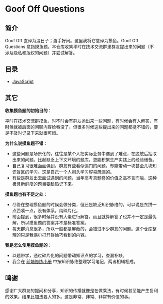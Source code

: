 # Goof Off Questions

## 简介

Goof Off 直译为混日子；游手好闲。这里我将它意译为摸鱼。Goof Off Questions 意指摸鱼题。本仓库收集平时在技术交流群里群友提出来的问题（不涉及隐私和版权的问题）并尝试解答。

## 目录

- [JavaScript](JavaScript.md)

## 其它

**收集摸鱼题的初始目的**：

平时在技术交流群摸鱼，时不时会有群友抛出来一些问题，有时候会有人解答，有时候就被后面的闲聊内容给吞没了。但很多时候这些提出来的问题都挺不错的，要是不及时记录下来就很可惜。

**为什么说摸鱼题不错**：

- 这些问题是场景化的，往往是某个人把实际业务中遇到了难点，在脱敏后抽取出来的问题。比起缺乏上下文环境的题库，更能积累生产实践上的经验储备。
- 自己复习很难面面俱到，群友有些看似偏门的问题，却能带动一块甚至几块知识盲区的学习。这是自己一个人闷头学习容易疏漏的。
- 有些是群友出去面试遇到的问题，当年高考真题卷的价值之高不言而喻，这种极具新鲜度的题目要趁热记下来。

**摸鱼题也有不足之处**：

- 尽管在整理摸鱼题的时候会做分类，但还是缺乏知识脉络的，可以说是东拼一点西凑一点，没有体系，纯碎片化。
- 前面提到，很多时候并没有大佬进行解答，而且就算解答了也并不一定是最优解，所以摸鱼题的答案并不是标准答案。
- 每天群消息很多，所以一般都是屏蔽的，会错过不少群友的问题。这个仓库整理的只是我偶尔打开群恰巧看到的内容。

**我是怎么使用摸鱼题的**：

- 以题带学，通过碎片化的问题带动知识点的学习，查漏补缺。
- 我会在 [前端修炼小册](https://github.com/wenyuan/fedbook) 中按知识脉络整理学习笔记，两者相辅相成。

## 鸣谢

感谢广大群友的提问和分享，知识的传播就像是在做乘法，有时候甚至能产生复利的效果，结果比加法要大的多。这是非常、非常、非常有价值的事。
